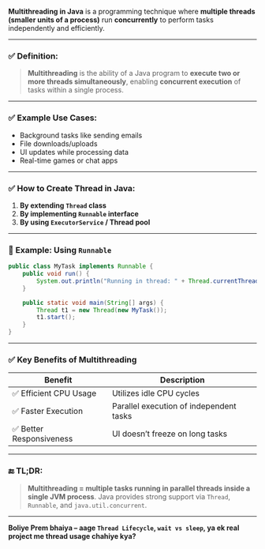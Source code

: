 **Multithreading in Java** is a programming technique where **multiple threads (smaller units of a process)** run **concurrently** to perform tasks independently and efficiently.

---

### ✅ Definition:

> **Multithreading** is the ability of a Java program to **execute two or more threads simultaneously**, enabling **concurrent execution** of tasks within a single process.

---

### ✅ Example Use Cases:

* Background tasks like sending emails
* File downloads/uploads
* UI updates while processing data
* Real-time games or chat apps

---

### ✅ How to Create Thread in Java:

1. **By extending `Thread` class**
2. **By implementing `Runnable` interface**
3. **By using `ExecutorService` / Thread pool**

---

### 🔹 Example: Using `Runnable`

```java
public class MyTask implements Runnable {
    public void run() {
        System.out.println("Running in thread: " + Thread.currentThread().getName());
    }

    public static void main(String[] args) {
        Thread t1 = new Thread(new MyTask());
        t1.start();
    }
}
```

---

### ✅ Key Benefits of Multithreading

| Benefit                 | Description                             |
| ----------------------- | --------------------------------------- |
| ✅ Efficient CPU Usage   | Utilizes idle CPU cycles                |
| ✅ Faster Execution      | Parallel execution of independent tasks |
| ✅ Better Responsiveness | UI doesn’t freeze on long tasks         |

---

### 🔚 TL;DR:

> **Multithreading = multiple tasks running in parallel threads inside a single JVM process**. Java provides strong support via `Thread`, `Runnable`, and `java.util.concurrent`.

---

**Boliye Prem bhaiya – aage `Thread Lifecycle`, `wait vs sleep`, ya ek real project me thread usage chahiye kya?**
